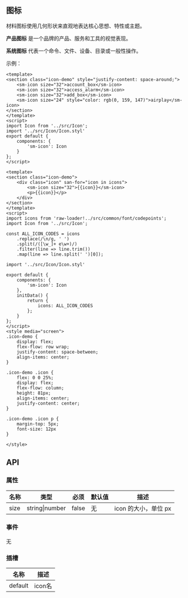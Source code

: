 ## 图标

材料图标使用几何形状来直观地表达核心思想、特性或主题。

**产品图标** 是一个品牌的产品、服务和工具的视觉表现。

**系统图标** 代表一个命令、文件、设备、目录或一般性操作。

示例：

```san 简单的使用
<template>
<section class="icon-demo" style="justify-content: space-around;">
    <sm-icon size="32">account_box</sm-icon>
    <sm-icon size="32">access_alarm</sm-icon>
    <sm-icon size="32">add_box</sm-icon>
    <sm-icon size="24" style="color: rgb(0, 159, 147)">airplay</sm-icon>
</section>
</template>
<script>
import Icon from '../src/Icon';
import '../src/Icon/Icon.styl'
export default {
    components: {
        'sm-icon': Icon
    }
};
</script>
```

```san 所有的 Icon
<template>
<section class="icon-demo">
    <div class="icon" san-for="icon in icons">
        <sm-icon size="32">{{icon}}</sm-icon>
        <p>{{icon}}</p>
    </div>
</section>
</template>
<script>
import icons from 'raw-loader!../src/common/font/codepoints';
import Icon from '../src/Icon';

const ALL_ICON_CODES = icons
    .replace(/\n/g, ' ')
    .split(/([\w_]+ e\w+)/)
    .filter(line => line.trim())
    .map(line => line.split(' ')[0]);

import '../src/Icon/Icon.styl'

export default {
    components: {
        'sm-icon': Icon
    },
    initData() {
        return {
            icons: ALL_ICON_CODES
        };
    }
};
</script>
<style media="screen">
.icon-demo {
    display: flex;
    flex-flow: row wrap;
    justify-content: space-between;
    align-items: center;
}

.icon-demo .icon {
    flex: 0 0 25%;
    display: flex;
    flex-flow: column;
    height: 81px;
    align-items: center;
    justify-content: center;
}

.icon-demo .icon p {
    margin-top: 5px;
    font-size: 12px
}

</style>
```

## API

### 属性

| 名称 | 类型 | 必须 | 默认值 | 描述|
|---|---|---|---|---|
|size|string\|number|false|无|icon 的大小，单位 px|

### 事件

无

### 插槽

|名称|描述|
|---|---|
|default|icon名|
